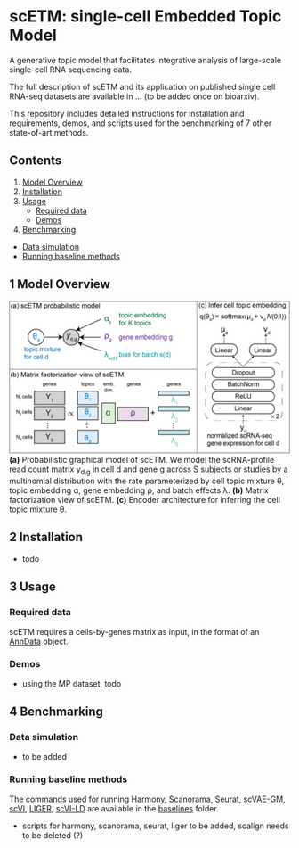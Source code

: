 # scETM: single-cell Embedded Topic Model
A generative topic model that facilitates integrative analysis of large-scale single-cell RNA sequencing data.

The full description of scETM and its application on published single cell RNA-seq datasets are available in ... (to be added once on bioarxiv).

This repository includes detailed instructions for installation and requirements, demos, and scripts used for the benchmarking of 7 other state-of-art methods.


## Contents ##

1. [Model Overview](#overview)
2. [Installation](#installation)
3. [Usage](#usage)
    - [Required data](#requireddata)
    - [Demos](#demos)
4. [Benchmarking](#benchmarking)
  - [Data simulation](#simulation)
  - [Running baseline methods](#baseline)


<a name="overview"></a>
## 1 Model Overview

![](doc/scETM.png "scETM model overview")
**(a)** Probabilistic graphical model of scETM. We model the scRNA-profile read count matrix y<sub>d,g</sub> in cell d and gene g across S subjects or studies by a multinomial distribution with the rate parameterized by cell topic mixture θ, topic embedding α, gene embedding ρ, and batch effects λ. **(b)** Matrix factorization view of scETM. **(c)** Encoder architecture for inferring the cell topic mixture θ.

<a name="installation"></a>
## 2 Installation
- todo

<a name="usage"></a>
## 3 Usage

<a name="data"></a>
### Required data
scETM requires a cells-by-genes matrix as input, in the format of an [AnnData](https://anndata.readthedocs.io/en/latest/) object.

<a name="demos"></a>
### Demos
- using the MP dataset, todo

<a name="benchmarking"></a>
## 4 Benchmarking

<a name="simulation"></a>
### Data simulation
- to be added

<a name="baseline"></a>
### Running baseline methods
The commands used for running [Harmony](https://github.com/immunogenomics/harmony), [Scanorama](https://github.com/brianhie/scanorama), [Seurat](https://satijalab.org/seurat/), [scVAE-GM](https://github.com/scvae/scvae), [scVI](https://github.com/YosefLab/scvi-tools), [LIGER](https://macoskolab.github.io/liger/), [scVI-LD](https://www.biorxiv.org/content/10.1101/737601v1.full.pdf) are available in the [baselines](https://github.com/hui2000ji/scETM/baselines) folder.

- scripts for harmony, scanorama, seurat, liger to be added, scalign needs to be deleted (?)

